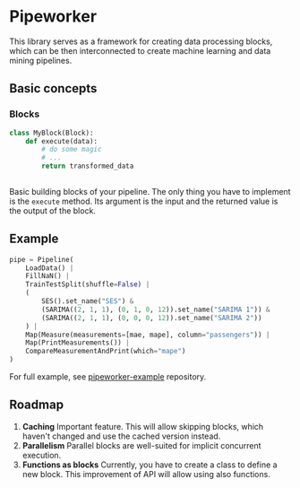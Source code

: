 # Pipeworker

This library serves as a framework for creating data processing blocks, which can be then interconnected to create machine learning and data mining pipelines.

## Basic concepts

### Blocks

```python
class MyBlock(Block):
    def execute(data):
        # do some magic
        # ...
        return transformed_data
        
```

Basic building blocks of your pipeline. The only thing you have to implement is the `execute` method. Its argument is the input and the returned value is the output of the block.

## Example

```python
pipe = Pipeline(
    LoadData() |
    FillNaN() |
    TrainTestSplit(shuffle=False) |
    (
        SES().set_name("SES") &
        (SARIMA((2, 1, 1), (0, 1, 0, 12)).set_name("SARIMA 1")) &
        (SARIMA((2, 1, 1), (0, 0, 0, 12)).set_name("SARIMA 2"))
    ) |
    Map(Measure(measurements=[mae, mape], column="passengers")) |
    Map(PrintMeasurements()) |
    CompareMeasurementAndPrint(which="mape")
)
```

For full example, see [pipeworker-example](https://github.com/sitnarf/pipeworker-example) repository.  

## Roadmap

1. **Caching**
   Important feature. This will allow skipping blocks, which haven't changed and use the cached version instead.
2. **Parallelism**
   Parallel blocks are well-suited for implicit concurrent execution.
3. **Functions as blocks**
   Currently, you have to create a class to define a new block. This improvement of API will allow using also functions. 
